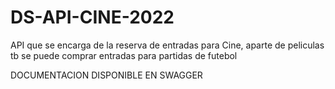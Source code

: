# DS-API-CINE-2022
API que se encarga de la reserva de entradas para Cine, aparte de peliculas tb se puede comprar entradas para partidas de futebol

DOCUMENTACION DISPONIBLE EN SWAGGER
